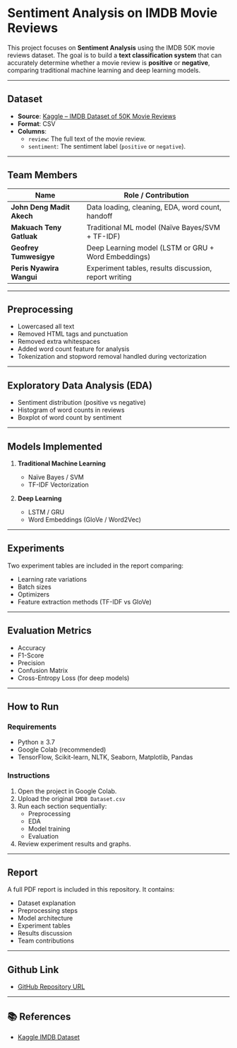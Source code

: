 # Sentiment Analysis on IMDB Movie Reviews

This project focuses on **Sentiment Analysis** using the IMDB 50K movie reviews dataset. The goal is to build a **text classification system** that can accurately determine whether a movie review is **positive** or **negative**, comparing traditional machine learning and deep learning models.

---

## Dataset

- **Source**: [Kaggle – IMDB Dataset of 50K Movie Reviews](https://www.kaggle.com/datasets/lakshmi25npathi/imdb-dataset-of-50k-movie-reviews)
- **Format**: CSV
- **Columns**:
  - `review`: The full text of the movie review.
  - `sentiment`: The sentiment label (`positive` or `negative`).

---

## Team Members

| Name                     | Role / Contribution                                  |
|--------------------------|------------------------------------------------------|
| **John Deng Madit Akech**   | Data loading, cleaning, EDA, word count, handoff     |
| **Makuach Teny Gatluak**| Traditional ML model (Naïve Bayes/SVM + TF-IDF)      |
| **Geofrey Tumwesigye** | Deep Learning model (LSTM or GRU + Word Embeddings)  |
| **Peris Nyawira Wangui** | Experiment tables, results discussion, report writing|

---

## Preprocessing

- Lowercased all text
- Removed HTML tags and punctuation
- Removed extra whitespaces
- Added word count feature for analysis
- Tokenization and stopword removal handled during vectorization

---

## Exploratory Data Analysis (EDA)

- Sentiment distribution (positive vs negative)
- Histogram of word counts in reviews
- Boxplot of word count by sentiment

---

## Models Implemented

1. **Traditional Machine Learning**
   - Naïve Bayes / SVM
   - TF-IDF Vectorization

2. **Deep Learning**
   - LSTM / GRU
   - Word Embeddings (GloVe / Word2Vec)

---

## Experiments

Two experiment tables are included in the report comparing:
- Learning rate variations
- Batch sizes
- Optimizers
- Feature extraction methods (TF-IDF vs GloVe)

---

## Evaluation Metrics

- Accuracy
- F1-Score
- Precision
- Confusion Matrix
- Cross-Entropy Loss (for deep models)

---

## How to Run

### Requirements
- Python ≥ 3.7
- Google Colab (recommended)
- TensorFlow, Scikit-learn, NLTK, Seaborn, Matplotlib, Pandas

### Instructions

1. Open the project in Google Colab.
2. Upload the original `IMDB Dataset.csv` 
3. Run each section sequentially:
   - Preprocessing
   - EDA
   - Model training
   - Evaluation
4. Review experiment results and graphs.

---

## Report

A full PDF report is included in this repository. It contains:
- Dataset explanation
- Preprocessing steps
- Model architecture
- Experiment tables
- Results discussion
- Team contributions

---

## Github Link

- [GitHub Repository URL](https://github.com/g-tumwesigye/sentiment_analysis)

---

## 📚 References

- [Kaggle IMDB Dataset](https://www.kaggle.com/datasets/lakshmi25npathi/imdb-dataset-of-50k-movie-reviews)


